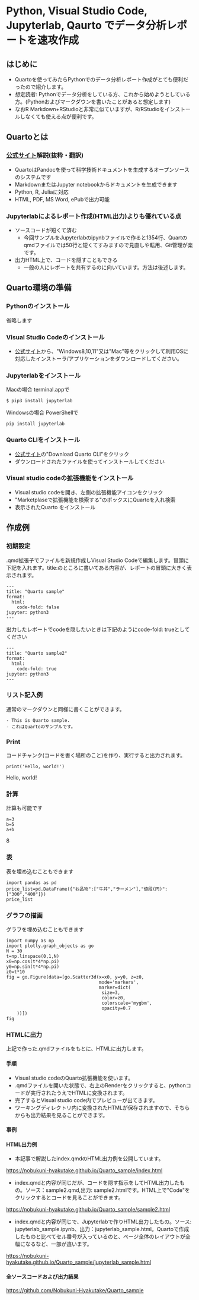 # Python, Visual Studio Code, Jupyterlab, Qaurto でデータ分析レポートを速攻作成

## はじめに

- Quartoを使ってみたらPythonでのデータ分析レポート作成がとても便利だったので紹介します。
- 想定読者: Pythonでデータ分析をしている方、これから始めようとしている方。(Pythonおよびマークダウンを書いたことがあると想定します)
- なおR Markdown+RStudioと非常に似ていますが、R/RStudioをインストールしなくても使える点が便利です。
## Quartoとは

### [公式サイト](https://quarto.org/)解説(抜粋・翻訳)

- QuartoはPandocを使って科学技術ドキュメントを生成するオープンソースのシステムです
- MarkdownまたはJupyter notebookからドキュメントを生成できます
- Python, R, Juliaに対応
- HTML, PDF, MS Word, ePubで出力可能

### Jupyterlabによるレポート作成(HTML出力)よりも優れている点

- ソースコードが短くて済む
  - 今回サンプルをJupyterlabのipynbファイルで作ると1354行、Quartのqmdファイルでは50行と短くてすみますので見直しや転用、Git管理が楽です。
- 出力HTML上で、コードを隠すこともできる
  - 一般の人にレポートを共有するのに向いています。方法は後述します。

## Quarto環境の準備

### Pythonのインストール

省略します

### Visual Studio Codeのインストール

- [公式サイト](https://code.visualstudio.com/download)から、"Windows8,10,11"又は"Mac"等をクリックして利用OSに対応したインストーラ/アプリケーションをダウンロードしてください。
### Jupyterlabをインストール

Macの場合 terminal.appで

```
$ pip3 install jupyterlab
```

Windowsの場合 PowerShellで

```
pip install jupyterlab
```

### Quarto CLIをインストール
 - [公式サイト](https://quarto.org/docs/get-started/)の"Download Quarto CLI"をクリック
 - ダウンロードされたファイルを使ってインストールしてください

### Visual studio codeの拡張機能をインストール
  - Visual studio codeを開き、左側の拡張機能アイコンをクリック
  - "Marketplaseで拡張機能を検索する"のボックスにQuartoを入れ検索
  - 表示されたQuarto をインストール

## 作成例

### 初期設定

.qmd拡張子でファイルを新規作成しVisual Studio Codeで編集します。冒頭に下記を入れます。title:のところに書いてある内容が、レポートの冒頭に大きく表示されます。

```python: index.qmd
---
title: "Quarto sample"
format:
  html:
    code-fold: false
jupyter: python3
---
```

出力したレポートでcodeを隠したいときは下記のようにcode-fold: trueとしてください

```python: sample2.qmd
---
title: "Quarto sample2"
format:
  html:
    code-fold: true
jupyter: python3
---
```

### リスト記入例
通常のマークダウンと同様に書くことができます。
```
- This is Quarto sample.
- これはQuartoのサンプルです。
```

### Print
コードチャンク(コードを書く場所のこと)を作り、実行すると出力されます。
```python: index.qmd
print('Hello, world!')
```
Hello, world!

### 計算
計算も可能です
```python: index.qmd
a=3
b=5
a+b
```
8

### 表

表を埋め込むこともできます

```python: index.qmd
import pandas as pd
price_list=pd.DataFrame({"お品物":["牛丼","ラーメン"],"値段(円)":["300","400"]})
price_list
```

### グラフの描画

グラフを埋め込むこともできます

```python: index.qmd
import numpy as np
import plotly.graph_objects as go
N = 30
t=np.linspace(0,1,N)
x0=np.cos(t*4*np.pi)
y0=np.sin(t*4*np.pi)
z0=t*10
fig = go.Figure(data=[go.Scatter3d(x=x0, y=y0, z=z0,
                                   mode='markers',
                                   marker=dict(
                                    size=3,
                                    color=z0,
                                    colorscale='mygbm',
                                    opacity=0.7
    ))])
fig
```

### HTMLに出力

上記で作った.qmdファイルをもとに、HTMLに出力します。
#### 手順

- Visual studio codeのQuarto拡張機能を使います。
- .qmdファイルを開いた状態で、右上のRenderをクリックすると、pythonコードが実行されたうえでHTMLに変換されます。
- 完了するとVisual studio code内でプレビューが出てきます。
- ワーキングディレクトリ内に変換されたHTMLが保存されますので、そちらからも出力結果を見ることができます。

#### 事例

#### HTML出力例

- 本記事で解説したindex.qmdのHTML出力例を公開しています。
  
https://nobukuni-hyakutake.github.io/Quarto_sample/index.html

- index.qmdと内容が同じだが、コードを隠す指示をしてHTML出力したもの。ソース：sample2.qmd,出力: sample2.htmlです。HTML上で"Code"をクリックするとコードを見ることができます。
  
https://nobukuni-hyakutake.github.io/Quarto_sample/sample2.html

- index.qmdと内容が同じで、Jupyterlabで作りHTML出力したもの。ソース: jupyterlab_sample.ipynb、出力：jupyterlab_sample.html。Quartoで作成したものと比べてセル番号が入っているのと、ページ全体のレイアウトが全幅になるなど、一部が違います。
  
https://nobukuni-hyakutake.github.io/Quarto_sample/jupyterlab_sample.html

#### 全ソースコードおよび出力結果

https://github.com/Nobukuni-Hyakutake/Quarto_sample

